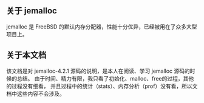 ## 关于 jemalloc
jemalloc 是 FreeBSD 的默认内存分配器，性能十分优异，已经被用在了众多大型项目上。

## 关于本文档
该文档是对 jemalloc-4.2.1 源码的说明，是本人在阅读、学习 jemalloc 源码的时候的总结。
由于时间、精力有限，我只看了初始化、malloc、free的过程，其他的过程没有细看，
并且过程中的统计（stats）、内存分析（prof）没有看，所以文档中这些内容不会涉及。
